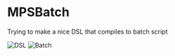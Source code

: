 MPSBatch
========

Trying to make a nice DSL that compiles to batch script

![DSL](http://s29.postimg.org/ajexoviqf/DSL.png)
![Batch](http://s29.postimg.org/us2bali1j/Batch.png)
